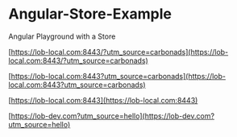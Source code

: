 # Angular-Store-Example
Angular Playground with a Store


[https://lob-local.com:8443/?utm_source=carbonads](https://lob-local.com:8443/?utm_source=carbonads)

[https://lob-local.com:8443?utm_source=carbonads](https://lob-local.com:8443?utm_source=carbonads)

[https://lob-local.com:8443](https://lob-local.com:8443)

[https://lob-dev.com?utm_source=hello](https://lob-dev.com?utm_source=hello)
